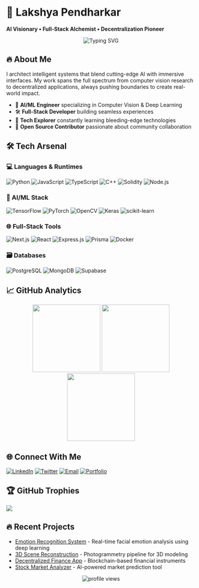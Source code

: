 # 🚀 Lakshya Pendharkar 
**AI Visionary • Full-Stack Alchemist • Decentralization Pioneer**

<div align="center">
  <img src="https://readme-typing-svg.demolab.com?font=Fira+Code&weight=600&size=26&duration=4000&pause=1000&color=20C20E&center=true&vCenter=true&width=600&lines=Transforming+Data+Into+Digital+Magic;Building+Intelligent+Systems+That+See;From+Algorithms+to+Applications;Code.+Create.+Conquer." alt="Typing SVG" />
</div>

## 🔥 About Me
I architect intelligent systems that blend cutting-edge AI with immersive interfaces. My work spans the full spectrum from computer vision research to decentralized applications, always pushing boundaries to create real-world impact.

- 🧠 **AI/ML Engineer** specializing in Computer Vision & Deep Learning
- 🛠️ **Full-Stack Developer** building seamless experiences
- 🔮 **Tech Explorer** constantly learning bleeding-edge technologies
- 🚀 **Open Source Contributor** passionate about community collaboration

## 🛠️ Tech Arsenal

### 💻 Languages & Runtimes
![Python](https://img.shields.io/badge/Python-3776AB?style=for-the-badge&logo=python&logoColor=white)
![JavaScript](https://img.shields.io/badge/JavaScript-F7DF1E?style=for-the-badge&logo=javascript&logoColor=black)
![TypeScript](https://img.shields.io/badge/TypeScript-3178C6?style=for-the-badge&logo=typescript&logoColor=white)
![C++](https://img.shields.io/badge/C++-00599C?style=for-the-badge&logo=c%2B%2B&logoColor=white)
![Solidity](https://img.shields.io/badge/Solidity-363636?style=for-the-badge&logo=solidity&logoColor=white)
![Node.js](https://img.shields.io/badge/Node.js-339933?style=for-the-badge&logo=nodedotjs&logoColor=white)

### 🧠 AI/ML Stack
![TensorFlow](https://img.shields.io/badge/TensorFlow-FF6F00?style=for-the-badge&logo=tensorflow&logoColor=white)
![PyTorch](https://img.shields.io/badge/PyTorch-EE4C2C?style=for-the-badge&logo=pytorch&logoColor=white)
![OpenCV](https://img.shields.io/badge/OpenCV-5C3EE8?style=for-the-badge&logo=opencv&logoColor=white)
![Keras](https://img.shields.io/badge/Keras-D00000?style=for-the-badge&logo=keras&logoColor=white)
![scikit-learn](https://img.shields.io/badge/scikit--learn-F7931E?style=for-the-badge&logo=scikit-learn&logoColor=white)

### 🌐 Full-Stack Tools
![Next.js](https://img.shields.io/badge/Next.js-000000?style=for-the-badge&logo=nextdotjs&logoColor=white)
![React](https://img.shields.io/badge/React-61DAFB?style=for-the-badge&logo=react&logoColor=black)
![Express.js](https://img.shields.io/badge/Express.js-000000?style=for-the-badge&logo=express&logoColor=white)
![Prisma](https://img.shields.io/badge/Prisma-2D3748?style=for-the-badge&logo=prisma&logoColor=white)
![Docker](https://img.shields.io/badge/Docker-2496ED?style=for-the-badge&logo=docker&logoColor=white)

### 🗃️ Databases
![PostgreSQL](https://img.shields.io/badge/PostgreSQL-4169E1?style=for-the-badge&logo=postgresql&logoColor=white)
![MongoDB](https://img.shields.io/badge/MongoDB-47A248?style=for-the-badge&logo=mongodb&logoColor=white)
![Supabase](https://img.shields.io/badge/Supabase-3ECF8E?style=for-the-badge&logo=supabase&logoColor=white)

## 📈 GitHub Analytics

<div align="center">
  <img height="180em" src="https://github-readme-stats.vercel.app/api?username=LAKSHY-007&show_icons=true&theme=radical&include_all_commits=true&count_private=true&hide_border=true"/>
  <img height="180em" src="https://github-readme-stats.vercel.app/api/top-langs/?username=LAKSHY-007&layout=compact&langs_count=8&theme=radical&hide_border=true"/>
  <img height="180em" src="https://streak-stats.demolab.com?user=LAKSHY-007&theme=radical&hide_border=true"/>
</div>

## 🌐 Connect With Me
[![LinkedIn](https://img.shields.io/badge/LinkedIn-0A66C2?style=for-the-badge&logo=linkedin&logoColor=white)](https://linkedin.com/in/lpendharkar)
[![Twitter](https://img.shields.io/badge/Twitter-1DA1F2?style=for-the-badge&logo=twitter&logoColor=white)](https://x.com/Pendharkar_30)
[![Email](https://img.shields.io/badge/Email-EA4335?style=for-the-badge&logo=gmail&logoColor=white)](mailto:lakshyapendharkar732@gmail.com)
[![Portfolio](https://img.shields.io/badge/Portfolio-4285F4?style=for-the-badge&logo=google-chrome&logoColor=white)](https://yourportfolio.com)

## 🏆 GitHub Trophies
![](https://github-profile-trophy.vercel.app/?username=LAKSHY-007&theme=radical&no-frame=true&no-bg=true&margin-w=4)

## 🔥 Recent Projects
<!-- PROJECTS:START -->
- [Emotion Recognition System](https://github.com/LAKSHY-007/emotion-recognition) - Real-time facial emotion analysis using deep learning
- [3D Scene Reconstruction](https://github.com/LAKSHY-007/3d-reconstruction) - Photogrammetry pipeline for 3D modeling
- [Decentralized Finance App](https://github.com/LAKSHY-007/defi-app) - Blockchain-based financial instruments
- [Stock Market Analyzer](https://github.com/LAKSHY-007/stock-analyzer) - AI-powered market prediction tool
<!-- PROJECTS:END -->

<div align="center">
  <img src="https://komarev.com/ghpvc/?username=LAKSHY-007&label=Profile%20views&color=0e75b6&style=flat" alt="profile views" />
</div>
